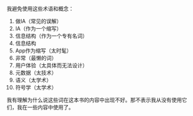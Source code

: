 我避免使用这些术语和概念：

1. 做IA（常见的误解）
2. IA（作为一个缩写）
3. 信息结构（作为一个专有名词）
4. 信息结构
5. App作为缩写（太时髦）
6. 非常（最懒的词）
7. 用户体验（太具体而无法设计）
8. 元数据（太技术）
9. 语义（太学术）
10. 符号学（太学术）

我有理解为什么说这些词在这本书的内容中出现不好。那不表示我从没有使用它们，我在一些内容中使用了。
